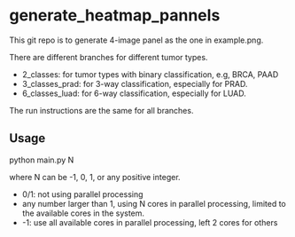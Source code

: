 # generate_heatmap_pannels

This git repo is to generate 4-image panel as the one in example.png.

There are different branches for different tumor types.

- 2_classes: for tumor types with binary classification, e.g, BRCA, PAAD
- 3_classes_prad: for 3-way classification, especially for PRAD.
- 6_classes_luad: for 6-way classification, especially for LUAD.

The run instructions are the same for all branches.

## Usage
python main.py N

where N can be -1, 0, 1, or any positive integer.
- 0/1: not using parallel processing
- any number larger than 1, using N cores in parallel processing, limited to the available cores in the system.
- -1: use all available cores in parallel processing, left 2 cores for others
